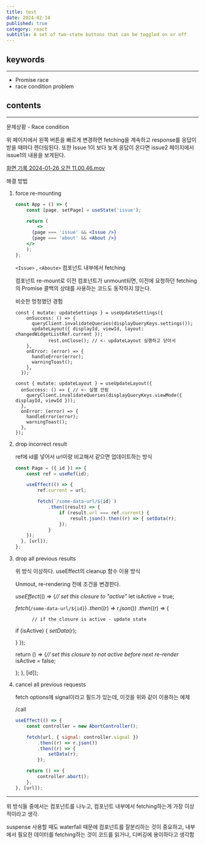 ```yaml
---
title: test
date: 2024-02-14
published: true
category: react
subtitle: A set of two-state buttons that can be toggled on or off
---
```


## keywords

---

- Promise race
- race condition problem

## contents

---

문제상황 - Race condition

위 페이지에서 왼쪽 버튼을 빠르게 변경하면 fetching을 계속하고 response를 응답이 받을 때마다 렌더링된다. 또한 Issue 1이 보다 늦게 응답이 온다면 issue2 페이지에서 issue1의 내용을 보게된다.

[화면 기록 2024-01-26 오전 11.00.46.mov](https://prod-files-secure.s3.us-west-2.amazonaws.com/f33f1550-130f-4c4d-a8c4-0590640fbf06/0c2fbe6f-069b-4493-a722-82a00fe07930/%E1%84%92%E1%85%AA%E1%84%86%E1%85%A7%E1%86%AB_%E1%84%80%E1%85%B5%E1%84%85%E1%85%A9%E1%86%A8_2024-01-26_%E1%84%8B%E1%85%A9%E1%84%8C%E1%85%A5%E1%86%AB_11.00.46.mov)

해결 방법

1. force re-mounting
    
    ```jsx
    const App = () => {
    	const [page, setPage] = useState('issue');
    
    	return ( 
    		<>
          {page === 'issue' && <Issue />}
          {page === 'about' && <About />}
        </>
    	); 
    };
    ```
    
    `<Issue>` , `<Aboute>` 컴포넌트 내부에서 fetching
    
    컴포넌트 re-mount로 이전 컴포넌트가 unmount되면, 이전에 요청하던 fetching의 Promise 콜백의 상태를 사용하는 코드도 동작하지 않는다.
    
    비슷한 멍청했던 경험
    
    ```tsx
    const { mutate: updateSettings } = useUpdateSettings({
        onSuccess: () => {
          queryClient.invalidateQueries(displayQueryKeys.settings());
          updateLayout({ displayId, viewId, layout: changedWidgetListRef.current });
    			rest.onClose(); // <- updateLayout 실행하고 닫아서
        },
        onError: (error) => {
          handleError(error);
          warningToast();
        },
      });
    
    const { mutate: updateLayout } = useUpdateLayout({
      onSuccess: () => { // <- 실행 안됨
        queryClient.invalidateQueries(displayQueryKeys.viewMode({ displayId, viewId }));
      },
      onError: (error) => {
        handleError(error);
        warningToast();
      },
    });
    ```
    
2. drop incorrect result
    
    ref에 id를 넣어서 url이랑 비교해서 같으면 업데이트하는 방식
    
    ```jsx
    const Page = ({ id }) => {
    	const ref = useRef(id);
    
    	useEffect(() => {
    		ref.current = url;
    
    		fetch(`/some-data-url/${id}`)
    			.then((result) => {
    				if (result.url === ref.current) {
    					result.json().then((r) => { setData(r);
    				}); 
    			}
        });
      }, [url]);
    };
    ```
    
3. drop all previous results
    
    위 방식 이상하다. useEffect의 cleanup 함수 이용 방식
    
    Unmout, re-rendering 전에 조건을 변경한다.
    
    _useEffect_(() => {_// set this closure to "active"_ let isActive = true;
    
    _fetch_(`/some-data-url/${id}`) ._then_((r) => r._json_()) ._then_((r) => {
    
    ```
          // if the closure is active - update state
    
    ```
    
    if (isActive) { _setData_(r);
    
    } });
    
    return () => {_// set this closure to not active before next re-render_ isActive = false;
    
    }; }, [id]);
    
4. cancel all previous requests
    
    fetch options에 signal이라고 필드가 있는데, 이것을 위와 같이 이용하는 예제
    
    /call
    
    ```jsx
    useEffect(() => {
    	const controller = new AbortController();
    
    	fetch(url, { signal: controller.signal }) 
    		.then((r) => r.json())
    		.then((r) => {
    			setData(r); 
    		});
    
    	return () => {
    		controller.abort();
    	};
    }, [url]);
    ```
    

---

위 방식들 중에서는 컴포넌트를 나누고, 컴포넌트 내부에서 fetching하는게 가장 이상적이라고 생각.

suspense 사용할 때도 waterfall 때문에 컴포넌트를 잘분리하는 것이 중요하고, 내부에서 필요한 데이터를 fetching하는 것이 코드를 읽거나, 디버깅에 용이하다고 생각함
